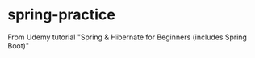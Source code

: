 # spring-practice
From Udemy tutorial "Spring &amp; Hibernate for Beginners (includes Spring Boot)"
